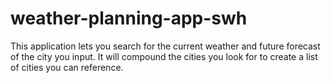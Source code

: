 # weather-planning-app-swh
This application lets you search for the current weather and future forecast of the city you input. It will compound the cities you look for to create a list of cities you can reference.

